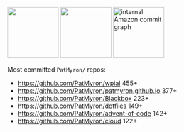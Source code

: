 <img height=115 src="https://github-readme-stats.vercel.app/api?username=patmyron&show_icons=true&include_all_commits=true&hide_rank=true&disable_animations=true&hide=contribs&hide_title=true"> <img height=115 src="https://github-readme-stats.vercel.app/api/top-langs/?username=patmyron&hide=html,c%2B%2B,c,objective-c&layout=compact&disable_animations=true"> <img height=115 alt="internal Amazon commit graph" src="https://github.com/user-attachments/assets/84803b27-ee98-410b-abb5-bfb80b23c079">

Most committed `PatMyron/` repos:
* https://github.com/PatMyron/wpial 455+
* https://github.com/PatMyron/patmyron.github.io 377+
* https://github.com/PatMyron/Blackbox 223+
* https://github.com/PatMyron/dotfiles 149+
* https://github.com/PatMyron/advent-of-code 142+
* https://github.com/PatMyron/cloud 122+

